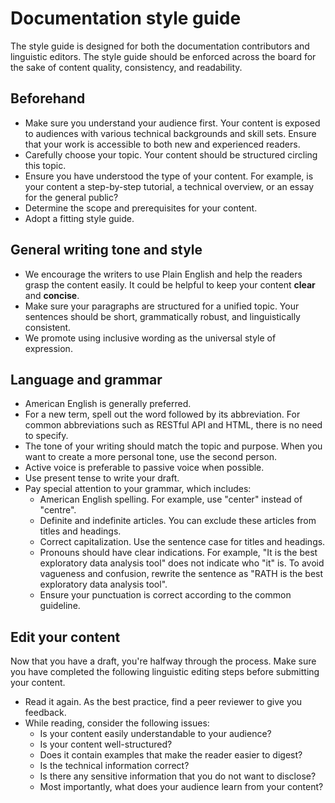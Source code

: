 # Documentation style guide

The style guide is designed for both the documentation contributors and linguistic editors. The style guide should be enforced across the board for the sake of content quality, consistency, and readability.
## Beforehand

- Make sure you understand your audience first. Your content is exposed to audiences with various technical backgrounds and skill sets. Ensure that your work is accessible to both new and experienced readers.
- Carefully choose your topic. Your content should be structured circling this topic.
- Ensure you have understood the type of your content. For example, is your content a step-by-step tutorial, a technical overview, or an essay for the general public?
- Determine the scope and prerequisites for your content.
- Adopt a fitting style guide.
## General writing tone and style

- We encourage the writers to use Plain English and help the readers grasp the content easily. It could be helpful to keep your content **clear** and **concise**.
- Make sure your paragraphs are structured for a unified topic. Your sentences should be short, grammatically robust, and linguistically consistent.
- We promote using inclusive wording as the universal style of expression.
## Language and grammar

- American English is generally preferred.
- For a new term, spell out the word followed by its abbreviation. For common abbreviations such as RESTful API and HTML, there is no need to specify.
- The tone of your writing should match the topic and purpose. When you want to create a more personal tone, use the second person.
- Active voice is preferable to passive voice when possible.
- Use present tense to write your draft.
- Pay special attention to your grammar, which includes:
   - American English spelling. For example, use "center" instead of "centre".
   - Definite and indefinite articles. You can exclude these articles from titles and headings.
   - Correct capitalization. Use the sentence case for titles and headings.
   - Pronouns should have clear indications. For example, "It is the best exploratory data analysis tool" does not indicate who "it" is. To avoid vagueness and confusion, rewrite the sentence as "RATH is the best exploratory data analysis tool".
   - Ensure your punctuation is correct according to the common guideline.
## Edit your content
Now that you have a draft, you're halfway through the process. Make sure you have completed the following linguistic editing steps before submitting your content.

- Read it again. As the best practice, find a peer reviewer to give you feedback.
- While reading, consider the following issues:
   - Is your content easily understandable to your audience?
   - Is your content well-structured?
   - Does it contain examples that make the reader easier to digest?
   - Is the technical information correct?
   - Is there any sensitive information that you do not want to disclose?
   - Most importantly, what does your audience learn from your content?
